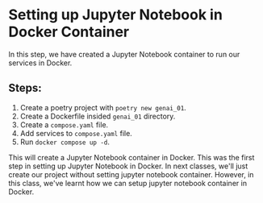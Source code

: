 # Setting up Jupyter Notebook in Docker Container
In this step, we have created a Jupyter Notebook container to run our services in Docker.

## Steps:
1. Create a poetry project with `poetry new genai_01`.
2. Create a Dockerfile insided `genai_01` directory.
3. Create a `compose.yaml` file.
4. Add services to `compose.yaml` file.
5. Run `docker compose up -d`.

This will create a Jupyter Notebook container in Docker. This was the first step in setting up Jupyter Notebook in Docker.
In next classes, we'll just create our project without setting jupyter notebook container. However, in this class, we've learnt
how we can setup jupyter notebook container in Docker.

